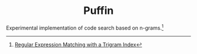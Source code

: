 <div align="center">

# Puffin

</div>

Experimental implementation of code search based on n-grams.[^1]

[^1]: [Regular Expression Matching with a Trigram Index](https://swtch.com/~rsc/regexp/regexp4.html)
